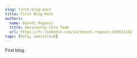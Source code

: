 ```yaml
---
slug: first-blog-post
title: First Blog Post
authors:
  name: Dzevel Rogovic
  title: Docusaurus Core Team
  url: https://fr.linkedin.com/in/dzevel-rogovic-b5b631142
tags: [hola, useitcloud]
---
```


First blog.
